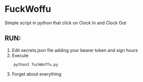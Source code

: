 # FuckWoffu

Simple script in python that click on Clock In and Clock Out



## RUN:
1. Edit secrets.json file adding your bearer token and sign hours
2. Execute 
```bash 
    python3 fuckWoffu.py
```
3. Forget about everything